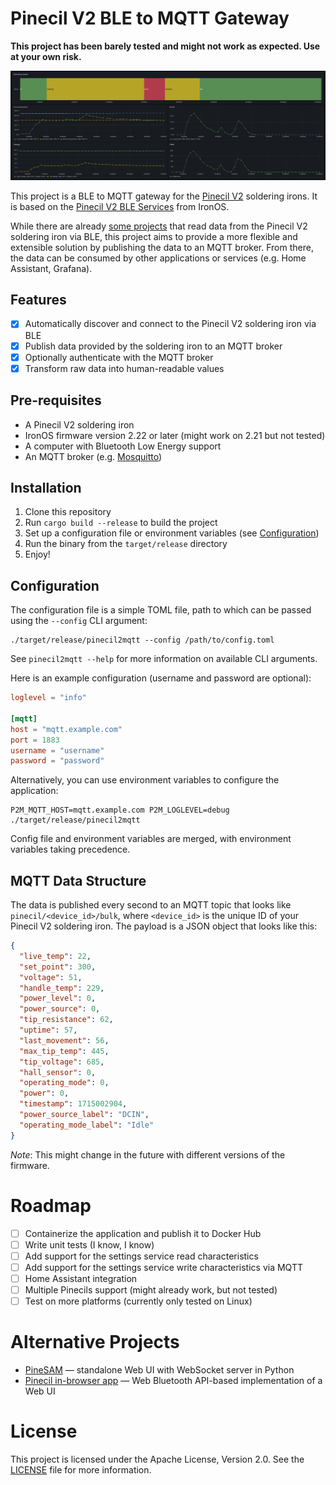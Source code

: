 # Pinecil V2 BLE to MQTT Gateway

**This project has been barely tested and might not work as expected. Use at your own risk.**

![Example Grafana dashboard](doc/grafana.png)

This project is a BLE to MQTT gateway for the [Pinecil V2](https://wiki.pine64.org/wiki/Pinecil) soldering irons.
It is based on the [Pinecil V2 BLE Services](https://github.com/Ralim/IronOS/blob/dev/Documentation/Bluetooth.md)
from IronOS.

While there are already [some projects](#alternative-projects) that read data from the Pinecil V2 soldering iron via BLE,
this project aims to provide a more flexible and extensible solution by publishing the data to an MQTT broker. From
there, the data can be consumed by other applications or services (e.g. Home Assistant, Grafana).

## Features

- [x] Automatically discover and connect to the Pinecil V2 soldering iron via BLE
- [x] Publish data provided by the soldering iron to an MQTT broker
- [x] Optionally authenticate with the MQTT broker
- [x] Transform raw data into human-readable values

## Pre-requisites

- A Pinecil V2 soldering iron
- IronOS firmware version 2.22 or later (might work on 2.21 but not tested)
- A computer with Bluetooth Low Energy support
- An MQTT broker (e.g. [Mosquitto](https://mosquitto.org/))

## Installation

1. Clone this repository
2. Run `cargo build --release` to build the project
3. Set up a configuration file or environment variables (see [Configuration](#configuration))
4. Run the binary from the `target/release` directory
5. Enjoy!

## Configuration

The configuration file is a simple TOML file, path to which can be passed using the `--config` CLI argument:
```shell
./target/release/pinecil2mqtt --config /path/to/config.toml
```

See `pinecil2mqtt --help` for more information on available CLI arguments.

Here is an example configuration (username and password are optional):

```toml
loglevel = "info"

[mqtt]
host = "mqtt.example.com"
port = 1883
username = "username"
password = "password"
```

Alternatively, you can use environment variables to configure the application:
```shell
P2M_MQTT_HOST=mqtt.example.com P2M_LOGLEVEL=debug ./target/release/pinecil2mqtt
```

Config file and environment variables are merged, with environment variables taking precedence.

## MQTT Data Structure

The data is published every second to an MQTT topic that looks like `pinecil/<device_id>/bulk`, where `<device_id>` is
the unique ID of your Pinecil V2 soldering iron. The payload is a JSON object that looks like this:

```json
{
  "live_temp": 22,
  "set_point": 300,
  "voltage": 51,
  "handle_temp": 229,
  "power_level": 0,
  "power_source": 0,
  "tip_resistance": 62,
  "uptime": 57,
  "last_movement": 56,
  "max_tip_temp": 445,
  "tip_voltage": 685,
  "hall_sensor": 0,
  "operating_mode": 0,
  "power": 0,
  "timestamp": 1715002904,
  "power_source_label": "DCIN",
  "operating_mode_label": "Idle"
}
```

*Note*: This might change in the future with different versions of the firmware.

# Roadmap

- [ ] Containerize the application and publish it to Docker Hub
- [ ] Write unit tests (I know, I know)
- [ ] Add support for the settings service read characteristics
- [ ] Add support for the settings service write characteristics via MQTT
- [ ] Home Assistant integration
- [ ] Multiple Pinecils support (might already work, but not tested)
- [ ] Test on more platforms (currently only tested on Linux)

# Alternative Projects

- [PineSAM](https://github.com/builder555/PineSAM) — standalone Web UI with WebSocket server in Python
- [Pinecil in-browser app](https://joric.github.io/pinecil/) — Web Bluetooth API-based implementation of a Web UI

# License

This project is licensed under the Apache License, Version 2.0. See the [LICENSE](LICENSE) file for more information.

